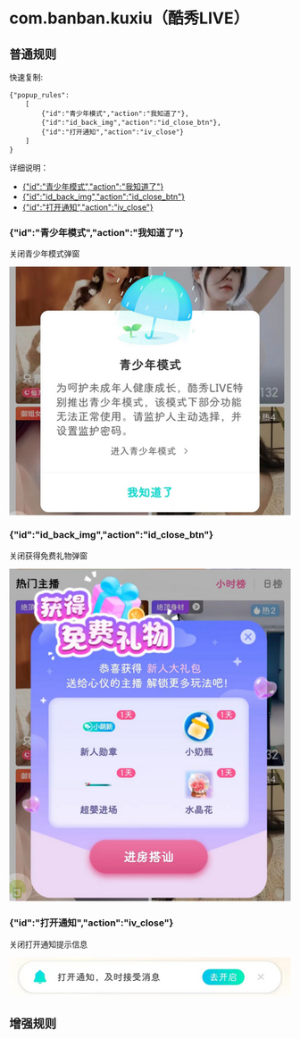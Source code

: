 # com.banban.kuxiu（酷秀LIVE）

## 普通规则

快速复制:
```
{"popup_rules":
    [
        {"id":"青少年模式","action":"我知道了"},
        {"id":"id_back_img","action":"id_close_btn"},
        {"id":"打开通知","action":"iv_close"}
    ]
}
```
详细说明：
- [{"id":"青少年模式","action":"我知道了"}](#id青少年模式action我知道了)
- [{"id":"id_back_img","action":"id_close_btn"}](#idid_back_imgactionid_close_btn)
- [{"id":"打开通知","action":"iv_close"}](#id打开通知actioniv_close)

### {"id":"青少年模式","action":"我知道了"}
关闭青少年模式弹窗

![](./assets/青少年模式弹窗.jpg)

### {"id":"id_back_img","action":"id_close_btn"}
关闭获得免费礼物弹窗

![](./assets/获得免费礼物弹窗.jpg)

### {"id":"打开通知","action":"iv_close"}
关闭打开通知提示信息

![](./assets/打开通知提示信息.jpg)

## 增强规则

